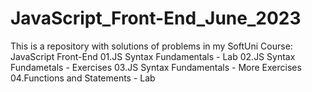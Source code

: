 # JavaScript_Front-End_June_2023
This is a repository with solutions of problems in my SoftUni Course: JavaScript Front-End
01.JS Syntax Fundamentals - Lab
02.JS Syntax Fundametals - Exercises
03.JS Syntax Fundamentals - More Exercises
04.Functions and Statements - Lab
